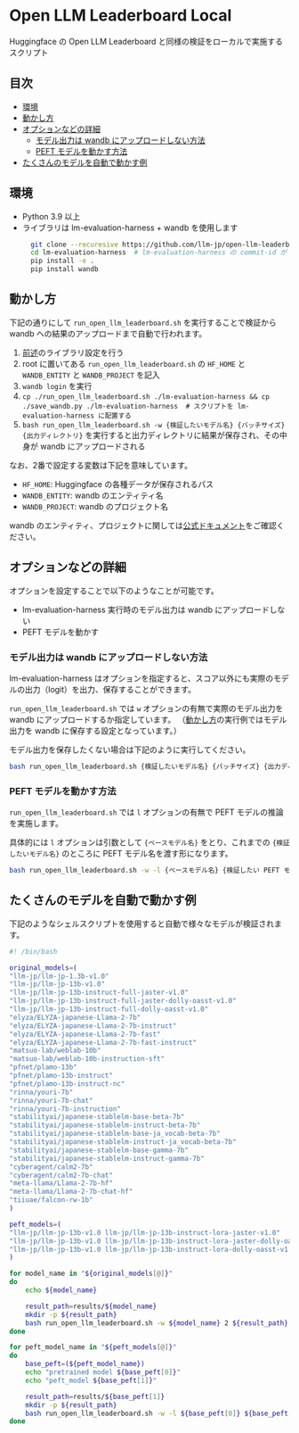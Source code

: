 # Open LLM Leaderboard Local
Huggingface の Open LLM Leaderboard と同様の検証をローカルで実施するスクリプト

## 目次

- [環境](#環境)
- [動かし方](#動かし方)
- [オプションなどの詳細](#オプションなどの詳細)
  - [モデル出力は wandb にアップロードしない方法](#モデル出力は-wandb-にアップロードしない方法)
  - [PEFT モデルを動かす方法](#peft-モデルを動かす方法)
- [たくさんのモデルを自動で動かす例](#たくさんのモデルを自動で動かす例)

## 環境
- Python 3.9 以上
- ライブラリは lm-evaluation-harness + wandb を使用します
  ```bash
    git clone --recuresive https://github.com/llm-jp/open-llm-leaderboard-local.git
    cd lm-evaluation-harness  # lm-evaluation-harness の commit-id が b281b09 であることを確認
    pip install -e .
    pip install wandb
  ```

## 動かし方
下記の通りにして `run_open_llm_leaderboard.sh` を実行することで検証から wandb への結果のアップロードまで自動で行われます。

1. [前述](#環境)のライブラリ設定を行う
2. root に置いてある `run_open_llm_leaderboard.sh` の `HF_HOME` と `WANDB_ENTITY` と `WANDB_PROJECT` を記入
3. `wandb login` を実行
4. `cp ./run_open_llm_leaderboard.sh ./lm-evaluation-harness && cp ./save_wandb.py ./lm-evaluation-harness  # スクリプトを lm-evaluation-harness に配置する`
5. `bash run_open_llm_leaderboard.sh -w {検証したいモデル名} {バッチサイズ} {出力ディレクトリ}` を実行すると出力ディレクトリに結果が保存され、その中身が wandb にアップロードされる

なお、2番で設定する変数は下記を意味しています。

- `HF_HOME`: Huggingface の各種データが保存されるパス
- `WANDB_ENTITY`: wandb のエンティティ名
- `WANDB_PROJECT`: wandb のプロジェクト名

wandb のエンティティ、プロジェクトに関しては[公式ドキュメント](https://docs.wandb.ai/)をご確認ください。

## オプションなどの詳細
オプションを設定することで以下のようなことが可能です。
- lm-evaluation-harness 実行時のモデル出力は wandb にアップロードしない
- PEFT モデルを動かす

### モデル出力は wandb にアップロードしない方法
lm-evaluation-harness はオプションを指定すると、スコア以外にも実際のモデルの出力（logit）を出力、保存することができます。

`run_open_llm_leaderboard.sh` では `w` オプションの有無で実際のモデル出力を wandb にアップロードするか指定しています。
（[動かし方](#動かし方)の実行例ではモデル出力を wandb に保存する設定となっています。）

モデル出力を保存したくない場合は下記のように実行してください。

```bash
bash run_open_llm_leaderboard.sh {検証したいモデル名} {バッチサイズ} {出力ディレクトリ}
```

### PEFT モデルを動かす方法
`run_open_llm_leaderboard.sh` では `l` オプションの有無で PEFT モデルの推論を実施します。

具体的には `l` オプションは引数として `{ベースモデル名}` をとり、これまでの `{検証したいモデル名}` のところに PEFT モデル名を渡す形になります。

```bash
bash run_open_llm_leaderboard.sh -w -l {ベースモデル名} {検証したい PEFT モデル名} {バッチサイズ} {出力ディレクトリ}
```

## たくさんのモデルを自動で動かす例
下記のようなシェルスクリプトを使用すると自動で様々なモデルが検証されます。

```bash
#! /bin/bash

original_models=(
"llm-jp/llm-jp-1.3b-v1.0"
"llm-jp/llm-jp-13b-v1.0"
"llm-jp/llm-jp-13b-instruct-full-jaster-v1.0"
"llm-jp/llm-jp-13b-instruct-full-jaster-dolly-oasst-v1.0"
"llm-jp/llm-jp-13b-instruct-full-dolly-oasst-v1.0"
"elyza/ELYZA-japanese-Llama-2-7b"
"elyza/ELYZA-japanese-Llama-2-7b-instruct"
"elyza/ELYZA-japanese-Llama-2-7b-fast"
"elyza/ELYZA-japanese-Llama-2-7b-fast-instruct"
"matsuo-lab/weblab-10b"
"matsuo-lab/weblab-10b-instruction-sft"
"pfnet/plamo-13b"
"pfnet/plamo-13b-instruct"
"pfnet/plamo-13b-instruct-nc"
"rinna/youri-7b"
"rinna/youri-7b-chat"
"rinna/youri-7b-instruction"
"stabilityai/japanese-stablelm-base-beta-7b"
"stabilityai/japanese-stablelm-instruct-beta-7b"
"stabilityai/japanese-stablelm-base-ja_vocab-beta-7b"
"stabilityai/japanese-stablelm-instruct-ja_vocab-beta-7b"
"stabilityai/japanese-stablelm-base-gamma-7b"
"stabilityai/japanese-stablelm-instruct-gamma-7b"
"cyberagent/calm2-7b"
"cyberagent/calm2-7b-chat"
"meta-llama/Llama-2-7b-hf"
"meta-llama/Llama-2-7b-chat-hf"
"tiiuae/falcon-rw-1b"
)

peft_models=(
"llm-jp/llm-jp-13b-v1.0 llm-jp/llm-jp-13b-instruct-lora-jaster-v1.0"
"llm-jp/llm-jp-13b-v1.0 llm-jp/llm-jp-13b-instruct-lora-jaster-dolly-oasst-v1.0"
"llm-jp/llm-jp-13b-v1.0 llm-jp/llm-jp-13b-instruct-lora-dolly-oasst-v1.0"
)

for model_name in "${original_models[@]}"
do
    echo ${model_name}

    result_path=results/${model_name}
    mkdir -p ${result_path}
    bash run_open_llm_leaderboard.sh -w ${model_name} 2 ${result_path}
done

for peft_model_name in "${peft_models[@]}"
do
    base_peft=(${peft_model_name})
    echo "pretrained model ${base_peft[0]}"
    echo "peft_model ${base_peft[1]}"

    result_path=results/${base_peft[1]}
    mkdir -p ${result_path}
    bash run_open_llm_leaderboard.sh -w -l ${base_peft[0]} ${base_peft[1]} 2 ${result_path}
done
```
